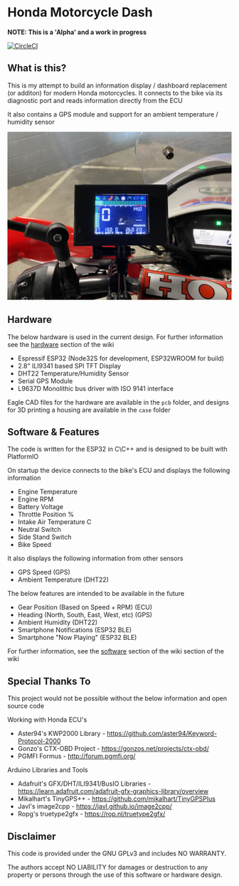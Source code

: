 # Honda Motorcycle Dash

**NOTE: This is a 'Alpha' and a work in progress**

[![CircleCI](https://circleci.com/gh/circleci/circleci-docs.svg?style=shield)](https://circleci.com/gh/mickwheelz/Honda-Motorcycle-Dash)

## What is this?

This is my attempt to build an information display / dashboard replacement (or additon) for modern Honda motorcycles. It connects to the bike via its diagnostic port and reads information directly from the ECU

It also contains a GPS module and support for an ambient temperature / humidity sensor

![The Display Device](/img/dash.jpg?v=4&s=200)

## Hardware

The below hardware is used in the current design. For further information see the [hardware](https://github.com/mickwheelz/Honda-Motorcycle-Dash/wiki/Hardware) section of the wiki

* Espressif ESP32 (Node32S for development, ESP32WROOM for build)
* 2.8" ILI9341 based SPI TFT Display
* DHT22 Temperature/Humidity Sensor
* Serial GPS Module
* L9637D Monolithic bus driver with ISO 9141 interface

Eagle CAD files for the hardware are available in the `pcb` folder, and designs for 3D printing a housing are available in the `case` folder

## Software & Features

The code is written for the ESP32 in C\C++ and is designed to be built with PlatformIO

On startup the device connects to the bike's ECU and displays the following information

* Engine Temperature
* Engine RPM
* Battery Voltage
* Throttle Position %
* Intake Air Temperature C
* Neutral Switch
* Side Stand Switch
* Bike Speed

It also displays the following information from other sensors

* GPS Speed (GPS)
* Ambient Temperature (DHT22)

The below features are intended to be available in the future

* Gear Position (Based on Speed + RPM) (ECU)
* Heading (North, South, East, West, etc) (GPS)
* Ambient Humidity (DHT22)
* Smartphone Notifications (ESP32 BLE)
* Smartphone "Now Playing" (ESP32 BLE)

For further information, see the [software](https://github.com/mickwheelz/Honda-Motorcycle-Dash/wiki/Software) section of the wiki section of the wiki

## Special Thanks To

This project would not be possible without the below information and open source code

Working with Honda ECU's
* Aster94's KWP2000 Library - https://github.com/aster94/Keyword-Protocol-2000
* Gonzo's CTX-OBD Project - https://gonzos.net/projects/ctx-obd/
* PGMFI Formus - http://forum.pgmfi.org/

Arduino Libraries and Tools
* Adafruit's GFX/DHT/ILI9341/BusIO Libraries - https://learn.adafruit.com/adafruit-gfx-graphics-library/overview
* Mikalhart's TinyGPS++ - https://github.com/mikalhart/TinyGPSPlus
* Javl's image2cpp - https://javl.github.io/image2cpp/
* Ropg's truetype2gfx - https://rop.nl/truetype2gfx/
  

## Disclaimer

This code is provided under the GNU GPLv3 and includes NO WARRANTY.

The authors accept NO LIABILITY for damages or destruction to any property or persons through the use of this software or hardware design.
